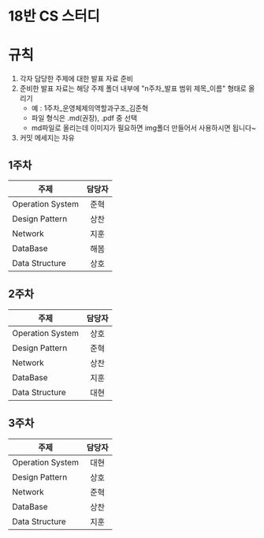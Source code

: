# 18반 CS 스터디

# 규칙
1. 각자 담당한 주제에 대한 발표 자료 준비
2. 준비한 발표 자료는 해당 주제 폴더 내부에 "n주차_발표 범위 제목_이름" 형태로 올리기
   - 예 : 1주차_운영체제의역할과구조_김준혁
   - 파일 형식은 .md(권장), .pdf 중 선택
   - md파일로 올리는데 이미지가 필요하면 img폴더 만들어서 사용하시면 됩니다~
3. 커밋 메세지는 자유


## 1주차
| 주제 | 담당자 |
|------|:--:|
| Operation System  | 준혁  |
| Design Pattern  | 상찬  |
| Network  | 지훈  |
| DataBase  | 해봄  |
| Data Structure  | 상호  |


## 2주차
| 주제 | 담당자 |
|------|:--:|
| Operation System  | 상호  |
| Design Pattern  | 준혁  |
| Network  | 상찬  |
| DataBase  | 지훈  |
| Data Structure  | 대현  |


## 3주차
| 주제 | 담당자 |
|------|:--:|
| Operation System  | 대현  |
| Design Pattern  | 상호  |
| Network  | 준혁  |
| DataBase  | 상찬  |
| Data Structure  | 지훈  |
